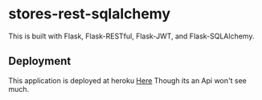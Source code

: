 # stores-rest-sqlalchemy
This is built with Flask, Flask-RESTful, Flask-JWT, and Flask-SQLAlchemy.

## Deployment
This application is deployed at heroku
[Here](https://stores-rest-sqlalchemy.herokuapp.com) Though its an Api won't see much. 
